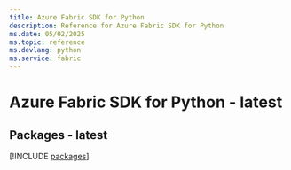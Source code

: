 ```yaml
---
title: Azure Fabric SDK for Python
description: Reference for Azure Fabric SDK for Python
ms.date: 05/02/2025
ms.topic: reference
ms.devlang: python
ms.service: fabric
---
```

# Azure Fabric SDK for Python - latest
## Packages - latest
[!INCLUDE [packages](fabric-index.md)]